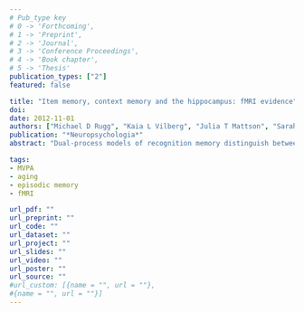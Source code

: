 ```yaml
---
# Pub_type key
# 0 -> 'Forthcoming',
# 1 -> 'Preprint',
# 2 -> 'Journal',
# 3 -> 'Conference Proceedings',
# 4 -> 'Book chapter',
# 5 -> 'Thesis'
publication_types: ["2"]
featured: false

title: "Item memory, context memory and the hippocampus: fMRI evidence"
doi: 
date: 2012-11-01
authors: ["Michael D Rugg", "Kaia L Vilberg", "Julia T Mattson", "Sarah S Yu", "Jeffrey D Johnson", "Maki Suzuki"]
publication: "*Neuropsychologia*"
abstract: "Dual-process models of recognition memory distinguish between the retrieval of qualitative information about a prior event (recollection), and judgments of prior occurrence based on an acontextual sense of familiarity. fMRI studies investigating the neural correlates of memory encoding and retrieval conducted within the dual-process framework have frequently reported findings consistent with the view that the hippocampus selectively supports recollection, and has little or no role in familiarity-based recognition. An alternative interpretation of these findings has been proposed, however, in which it is argued that the hippocampus supports the encoding and retrieval of 'strong' memories, regardless of whether the memories are recollection- or familiarity-based. Here, we describe the findings of eight fMRI studies from our laboratory: one study of source memory encoding, four studies of the retrieval of contextual information, and three studies of continuous recognition. Together, the findings support the proposal that hippocampal activity co-varies with the amount of contextual information about a study episode that is encoded or retrieved, and not with the strength of an undifferentiated memory signal."

tags: 
- MVPA
- aging
- episodic memory
- fMRI

url_pdf: ""
url_preprint: ""
url_code: ""
url_dataset: ""
url_project: ""
url_slides: ""
url_video: ""
url_poster: ""
url_source: ""
#url_custom: [{name = "", url = ""},
#{name = "", url = ""}]
---
```


